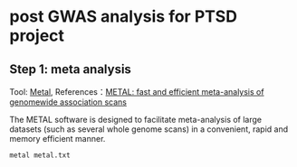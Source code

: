 post GWAS analysis for PTSD project
=============================================

Step 1: meta analysis
------------------------
Tool: [Metal](https://csg.sph.umich.edu/abecasis/metal/), References：[METAL: fast and efficient meta-analysis of genomewide association scans]([https://pubmed.ncbi.nlm.nih.gov/23104886/](https://pubmed.ncbi.nlm.nih.gov/20616382/))

The METAL software is designed to facilitate meta-analysis of large datasets (such as several whole genome scans) in a convenient, rapid and memory efficient manner. 

```
metal metal.txt
```
